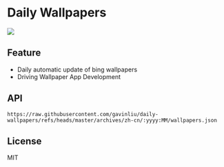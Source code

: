 # Daily Wallpapers
  
![](https://www.bing.com/th?id=OHR.OroseiSardegna_ZH-CN5789138034_UHD.jpg)

## Feature

- Daily automatic update of bing wallpapers
- Driving Wallpaper App Development

## API

```
https://raw.githubusercontent.com/gavinliu/daily-wallpapers/refs/heads/master/archives/zh-cn/:yyyy:MM/wallpapers.json
```

## License

MIT
  